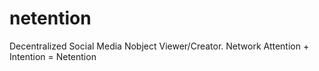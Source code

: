# netention
Decentralized Social Media Nobject Viewer/Creator. Network Attention + Intention = Netention
